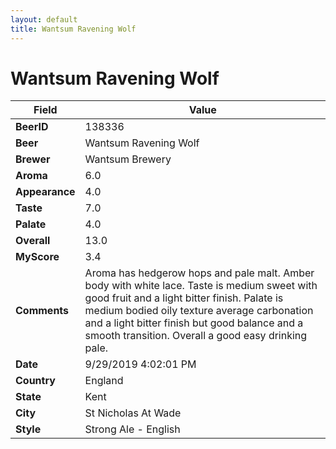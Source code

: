 ```yaml
---
layout: default
title: Wantsum Ravening Wolf
---
```


# Wantsum Ravening Wolf

| Field         | Value     |
|---------------|-----------|
| **BeerID** | 138336 |
| **Beer** | Wantsum Ravening Wolf |
| **Brewer** | Wantsum Brewery |
| **Aroma** | 6.0 |
| **Appearance** | 4.0 |
| **Taste** | 7.0 |
| **Palate** | 4.0 |
| **Overall** | 13.0 |
| **MyScore** | 3.4 |
| **Comments** | Aroma has hedgerow hops and pale malt. Amber body with white lace. Taste is medium sweet with good fruit and a light bitter finish. Palate is medium bodied oily texture average carbonation and a light bitter finish but good balance and a smooth transition. Overall a good easy drinking pale. |
| **Date** | 9/29/2019 4:02:01 PM |
| **Country** | England |
| **State** | Kent |
| **City** | St Nicholas At Wade |
| **Style** | Strong Ale - English |
